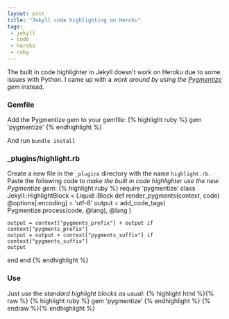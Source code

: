 ```yaml
---
layout: post
title: "Jekyll code highlighting on Heroku"
tags:
 - jekyll
 - code
 - heroku
 - ruby
---
```


The built in code highlighter in Jekyll doesn't work on Heroku due to some issues with Python. I came up with a *work around by using the [Pygmentize][1] gem* instead.

### Gemfile
Add the Pygmentize gem to your gemfile:
{% highlight ruby %}
gem 'pygmentize'
{% endhighlight %}

And run `bundle install`

### \_plugins/highlight.rb
Create a new file in the `_plugins` directory with the name `highlight.rb`. Paste the following code to *make the built in code highlighter use the new Pygmentize gem*:
{% highlight ruby %}
require 'pygmentize'
class Jekyll::HighlightBlock < Liquid::Block
  def render_pygments(context, code)
    @options[:encoding] = 'utf-8'
    output = add_code_tags(
      Pygmentize.process(code, @lang),
      @lang
    )

    output = context["pygments_prefix"] + output if context["pygments_prefix"]
    output = output + context["pygments_suffix"] if context["pygments_suffix"]
    output
  end
end
{% endhighlight %}

### Use
Just use the *standard highlight blocks as usual*:
{% highlight html %}{% raw %}
{% highlight ruby %}
gem 'pygmentize'
{% endhighlight %}
{% endraw %}{% endhighlight %}

[1]: https://rubygems.org/gems/pygmentize
